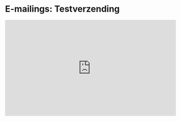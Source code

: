 # E-mailings: Testverzending

<iframe width="560" height="315" src="https://www.youtube.com/embed/oP7LwyvA4Ko?list=PLgCg-YR2FABYm7GqM8_ZLDH98-DAc0yoq" frameborder="0" allowfullscreen="allowfullscreen"></iframe>
